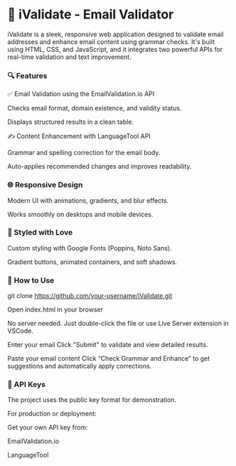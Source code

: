 # 📧 iValidate - Email Validator
iValidate is a sleek, responsive web application designed to validate email addresses and enhance email content using grammar checks. It's built using HTML, CSS, and JavaScript, and it integrates two powerful APIs for real-time validation and text improvement.

### 🔍 Features
✅ Email Validation using the EmailValidation.io API

Checks email format, domain existence, and validity status.

Displays structured results in a clean table.

✍️ Content Enhancement with LanguageTool API

Grammar and spelling correction for the email body.

Auto-applies recommended changes and improves readability.

### 🌐 Responsive Design

Modern UI with animations, gradients, and blur effects.

Works smoothly on desktops and mobile devices.

### 🎨 Styled with Love

Custom styling with Google Fonts (Poppins, Noto Sans).

Gradient buttons, animated containers, and soft shadows.

### 🚀 How to Use
 
git clone https://github.com/your-username/iValidate.git

Open index.html in your browser

No server needed. Just double-click the file or use Live Server extension in VSCode.

Enter your email
Click "Submit" to validate and view detailed results.

Paste your email content
Click “Check Grammar and Enhance” to get suggestions and automatically apply corrections.

### 🔐 API Keys
The project uses the public key format for demonstration.

For production or deployment:

Get your own API key from:

EmailValidation.io

LanguageTool
